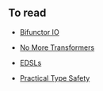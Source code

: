 ## To read

- [Bifunctor IO](http://degoes.net/articles/bifunctor-io)

- [No More Transformers](http://degoes.net/articles/effects-without-transformers)

- [EDSLs](https://typelevel.org/blog/2016/09/21/edsls-part-1.html)

- [Practical Type Safety](http://www.lihaoyi.com/post/StrategicScalaStylePracticalTypeSafety.html)